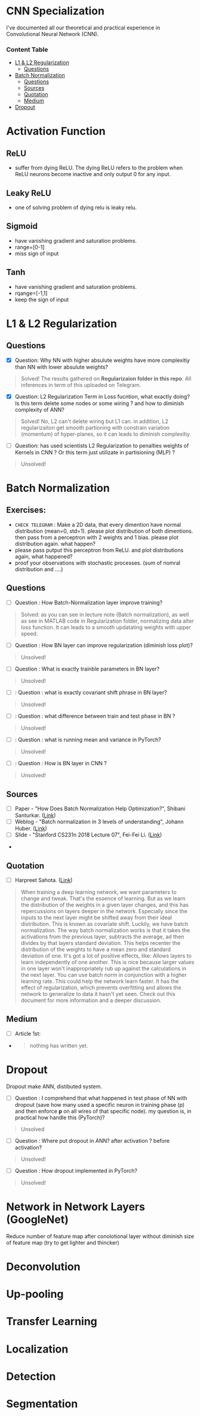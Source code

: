 # CNN Specialization 
I've documented all our theoretical and practical experience in Convolutional Neural Network (CNN).
### Content Table ###
- [L1 & L2 Regularization](#l1---l2-regularization)
  - [Questions](#questions)
- [Batch Normalization](#batch-normalization)
  - [Questions](#questions)   
  - [Sources](#sources)
  - [Quotation](#quotation)
  - [Medium](#medium)
- [Dropout](#dropout)

# Activation Function
## ReLU
- suffer from dying ReLU. The dying ReLU refers to the problem when ReLU neurons become inactive and only output 0 for any input.
## Leaky ReLU
- one of solving problem of dying relu is leaky relu.
## Sigmoid
- have vanishing gradient and saturation problems.
- range=[0-1]
- miss sign of input
## Tanh
- have vanishing gradient and saturation problems.
- rqange=[-1,1]
- keep the sign of input

# L1 & L2 Regularization
## Questions
- [x] Question: Why NN with higher absulute weights have more complexitiy than NN with lower absulute weights?
> Solved! 
> The results gathered on **Regularizaion folder in this repo**. 
> All inferences in term of this uploaded on Telegram.
> 
- [x] Question: L2 Regularization Term in Loss fucntion, what exactly doing? Is this term delete some nodes or some wiring ? and how to diminish complexity of ANN?
> Solved!
> No, L2 can't delete wiring but L1 can. in addition, L2 regularizaiton get smooth partioning with constrain variation (momentum) of hyper-planes, so it can leads to 
> diminish complexitiy.
> 
- [ ] Question: has used scientists L2 Regularization to penalties weights of Kernels in CNN ? Or this term just utilizate in partisioning (MLP) ?
> Unsolved!


# Batch Normalization
## Exercises:
- `CHECK TELEGRAM` : Make a 2D data, that every dimention have normal distribution (mean=0, std=1). please plot distribution of both dimentions.  then pass from a perceptron with 2 weights and 1 bias. please plot distribution again. what happen?
- please pass putput this perceptron from ReLU. and plot distributions again, what happened?
- proof your observations with stochastic processes. (sum of nomral distribution and ....)
## Questions
- [ ] Question : How Batch-Normalization layer improve training?
> Solved: as you can see in lecture note (Batch normalization), as well as see in MATLAB code in Regularization folder, normalizing data alter loss function. 
> It can leads to a smooth updatating weights with upper speed.
- [ ] Question : How BN layer can improve regularization (diminish loss plot)?
> Unsolved!
- [ ] Question : What is exactly trainble parameters in BN layer?
> Unsolved!
- [ ] : Question : what is exactly covariant shift phrase in BN layer?
> Unsolved!
- [ ] : Question : what difference between train and test phase in BN ?
> Unsolved!
- [ ] : Question : what is running mean and variance in PyTorch?
> Unsolved!
- [ ] : Question : How is BN layer in CNN ?
> Unsolved!
## Sources
- [ ] Paper - "How Does Batch Normalization Help Optimization?", Shibani Santurkar. ([Link](https://proceedings.neurips.cc/paper/2018/file/905056c1ac1dad141560467e0a99e1cf-Paper.pdf))
- [ ] Weblog - "Batch normalization in 3 levels of understanding", 
Johann Huber. ([Link](https://towardsdatascience.com/batch-normalization-in-3-levels-of-understanding-14c2da90a338))
- [ ] Slide - "Stanford CS231n 2018 Lecture 07", Fei-Fei Li. ([Link](http://cs231n.stanford.edu/slides/2018/cs231n_2018_lecture07.pdf))
- 
## Quotation
- [ ]  Harpreet Sahota. ([Link](https://www.linkedin.com/posts/harpreetsahota204_batch-normalization-activity-6834629944857960448-M9al))
> When training a deep learning network, we want parameters to change and tweak.
That's the essence of learning.
But as we learn the distribution of the weights in a given layer changes, and this has repercussions on layers deeper in the network.
Especially since the inputs to the next layer might be shifted away from their ideal distribution.
This is known as covariate shift.
Luckily, we have batch normalization.
The way batch normalization works is that it takes the activations from the previous layer, subtracts the average, ad then divides by that layers standard deviation.
This helps recenter the distribution of the weights to have a mean zero and standard deviation of one.
It's got a lot of positive effects, like:
Allows layers to learn independently of one another. This is nice because larger values in one layer won't inappropriately rub up against the calculations in the next layer. 
You can use batch norm in conjunction with a higher learning rate. This could help the network learn faster.
It has the effect of regularization, which prevents overfitting and allows the network to generalize to data it hasn't yet seen.
Check out this document for more information and a deeper discussion.

## Medium 
- [ ] Article 1st:
- > nothing has written yet.

# Dropout 
Dropout make ANN, distibuted system.
-[ ] Question : I comprehend that what happened in test phase of NN with dropout (save how many used a specific neuron in training phase (p) and then enforce **p** on 
all wires of that specific node). my question is, in practical how handle this (PyTorch)?
> Unsolved
- [ ] Question : Where put dropout in ANN? after activation ? before activation? 
> Unsolved!
- [ ] Question : How dropout implemented in PyTorch?
> Unsolved!
# Network in Network Layers (GoogleNet)
Reduce number of feature map after conolotional layer without diminish size of feature map (try to get lighter and thincker)
# Deconvolution 
# Up-pooling
# Transfer Learning
# Localization
# Detection 
# Segmentation
